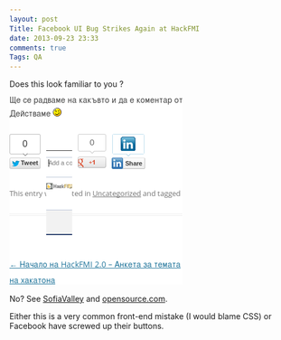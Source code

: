 ```yaml
---
layout: post
Title: Facebook UI Bug Strikes Again at HackFMI
date: 2013-09-23 23:33
comments: true
Tags: QA
---
```


Does this look familiar to you ? 

!["HackFMI UI bug"](/images/hackfmi_facebook_bug.png "HackFMI UI bug")

No? See 
[SofiaValley](/blog/2013/06/02/sofiavalley-ui-bug/) and 
[opensource.com](/blog/2013/07/31/ui-bug-for-opensource-dot-com/).

Either this is a very common front-end mistake (I would blame CSS) or
Facebook have screwed up their buttons.
